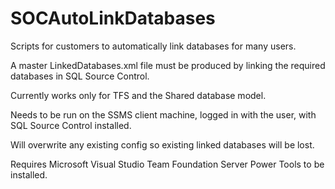 # SOCAutoLinkDatabases
Scripts for customers to automatically link databases for many users.

A master LinkedDatabases.xml file must be produced by linking the required databases in SQL Source Control.

Currently works only for TFS and the Shared database model.

Needs to be run on the SSMS client machine, logged in with the user, with SQL Source Control installed.

Will overwrite any existing config so existing linked databases will be lost.

Requires Microsoft Visual Studio Team Foundation Server Power Tools to be installed.
